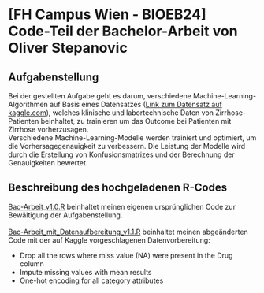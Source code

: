 # [FH Campus Wien - BIOEB24] </br> Code-Teil der Bachelor-Arbeit von Oliver Stepanovic
## Aufgabenstellung
Bei der gestellten Aufgabe geht es darum, verschiedene Machine-Learning-Algorithmen auf Basis eines Datensatzes (<a href="https://www.kaggle.com/datasets/joebeachcapital/cirrhosis-patient-survival-prediction/data">Link zum Datensatz auf kaggle.com</a>), welches klinische und labortechnische Daten von Zirrhose-Patienten beinhaltet, zu trainieren um das Outcome bei Patienten mit Zirrhose vorherzusagen. </br>
Verschiedene Machine-Learning-Modelle werden trainiert und optimiert, um die Vorhersagegenauigkeit zu verbessern. Die Leistung der Modelle wird durch die Erstellung von Konfusionsmatrizes und der Berechnung der Genauigkeiten bewertet.
## Beschreibung des hochgeladenen R-Codes
<a href="https://www.kaggle.com/datasets/joebeachcapital/cirrhosis-patient-survival-prediction/data](https://github.com/ostepanovic/bioeb24bac/blob/4d145120660229e4ffccd547602bec1ec424ab52/Bac-Arbeit_v1.0.R">Bac-Arbeit_v1.0.R</a> beinhaltet meinen eigenen ursprünglichen Code zur Bewältigung der Aufgabenstellung. </br>
</br>
<a href="https://github.com/ostepanovic/bioeb24bac/blob/4d145120660229e4ffccd547602bec1ec424ab52/Bac-Arbeit_mit_Datenaufbereitung_v1.1.R">Bac-Arbeit_mit_Datenaufbereitung_v1.1.R</a> beinhaltet meinen abgeänderten Code mit der auf Kaggle vorgeschlagenen Datenvorbereitung:
+ Drop all the rows where miss value (NA) were present in the Drug column
+ Impute missing values with mean results
+ One-hot encoding for all category attributes
